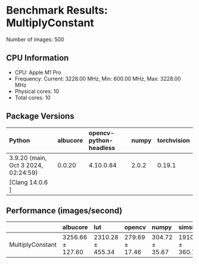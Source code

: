 # Benchmark Results: MultiplyConstant

Number of images: 500

## CPU Information

- CPU: Apple M1 Pro
- Frequency: Current: 3228.00 MHz, Min: 600.00 MHz, Max: 3228.00 MHz
- Physical cores: 10
- Total cores: 10

## Package Versions

| Python                                | albucore   | opencv-python-headless   | numpy   | torchvision   |
|:--------------------------------------|:-----------|:-------------------------|:--------|:--------------|
| 3.9.20 (main, Oct  3 2024, 02:24:59)  | 0.0.20     | 4.10.0.84                | 2.0.2   | 0.19.1        |
| [Clang 14.0.6 ]                       |            |                          |         |               |

## Performance (images/second)

|                  | albucore         | lut              | opencv         | numpy          | simsimd          |
|:-----------------|:-----------------|:-----------------|:---------------|:---------------|:-----------------|
| MultiplyConstant | 3256.66 ± 127.60 | 2310.28 ± 455.34 | 279.69 ± 17.46 | 304.72 ± 35.67 | 1910.23 ± 360.77 |
